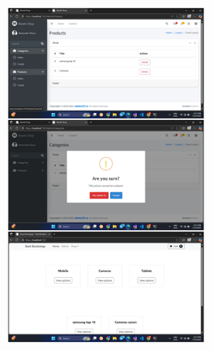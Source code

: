 <img src="p1.jpeg" alt="Screenshot 1" width="400">
<img src="p2.jpeg" alt="Screenshot 2" width="400">
<img src="p3.jpeg" alt="Screenshot 3" width="400">

